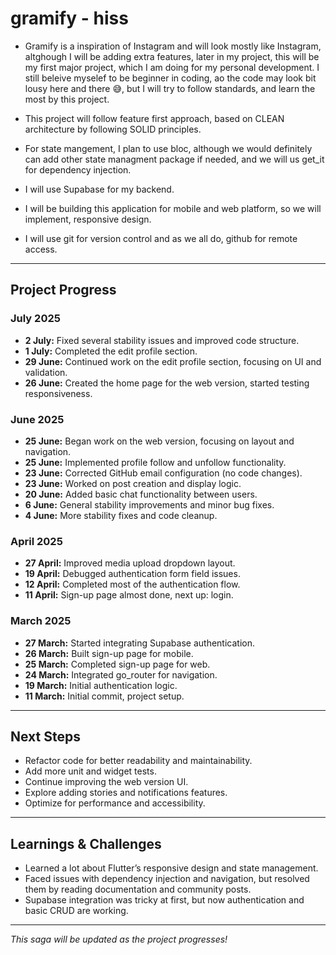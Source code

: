 # gramify - hiss


+ Gramify is a inspiration of Instagram and will look mostly like Instagram, altghough I will be adding extra features, later in my project, this will be my first major project, which I am doing for my personal development. I still beleive myselef to be beginner in coding, ao the code may look bit lousy here and there 😅, but I will try to follow standards, and learn the most by this project.

+ This project will follow feature first approach, based on CLEAN architecture by following SOLID principles. 

+ For state mangement, I plan to use bloc, although we would definitely can add other state managment package if needed, and we will us get_it for dependency injection.

+ I will use Supabase for my backend.

+ I will be building this application for mobile and web platform, so we will implement, responsive design.

+ I will use git for version control and as we all do, github for remote access.

---

## Project Progress

### July 2025

- **2 July:** Fixed several stability issues and improved code structure.  
- **1 July:** Completed the edit profile section.  
- **29 June:** Continued work on the edit profile section, focusing on UI and validation.  
- **26 June:** Created the home page for the web version, started testing responsiveness.  

### June 2025

- **25 June:** Began work on the web version, focusing on layout and navigation.  
- **25 June:** Implemented profile follow and unfollow functionality.  
- **23 June:** Corrected GitHub email configuration (no code changes).  
- **23 June:** Worked on post creation and display logic.  
- **20 June:** Added basic chat functionality between users.  
- **6 June:** General stability improvements and minor bug fixes.  
- **4 June:** More stability fixes and code cleanup.  

### April 2025

- **27 April:** Improved media upload dropdown layout.  
- **19 April:** Debugged authentication form field issues.  
- **12 April:** Completed most of the authentication flow.  
- **11 April:** Sign-up page almost done, next up: login.  

### March 2025

- **27 March:** Started integrating Supabase authentication.  
- **26 March:** Built sign-up page for mobile.  
- **25 March:** Completed sign-up page for web.  
- **24 March:** Integrated go_router for navigation.  
- **19 March:** Initial authentication logic.  
- **11 March:** Initial commit, project setup.

---

## Next Steps

- Refactor code for better readability and maintainability.
- Add more unit and widget tests.
- Continue improving the web version UI.
- Explore adding stories and notifications features.
- Optimize for performance and accessibility.

---

## Learnings & Challenges

- Learned a lot about Flutter’s responsive design and state management.
- Faced issues with dependency injection and navigation, but resolved them by reading documentation and community posts.
- Supabase integration was tricky at first, but now authentication and basic CRUD are working.

---

*This saga will be updated as the project progresses!*